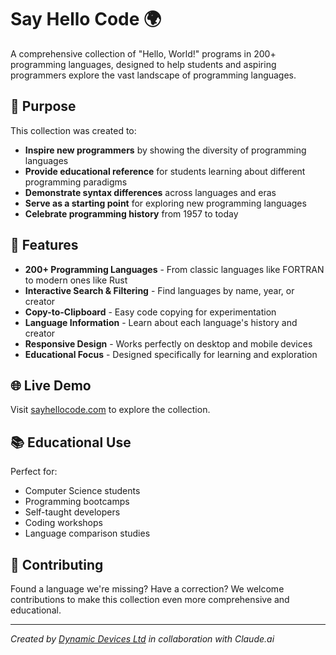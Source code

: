 # Say Hello Code 🌍

A comprehensive collection of "Hello, World!" programs in 200+ programming languages, designed to help students and aspiring programmers explore the vast landscape of programming languages.

## 🎯 Purpose

This collection was created to:

- **Inspire new programmers** by showing the diversity of programming languages
- **Provide educational reference** for students learning about different programming paradigms
- **Demonstrate syntax differences** across languages and eras
- **Serve as a starting point** for exploring new programming languages
- **Celebrate programming history** from 1957 to today

## 🚀 Features

- **200+ Programming Languages** - From classic languages like FORTRAN to modern ones like Rust
- **Interactive Search & Filtering** - Find languages by name, year, or creator
- **Copy-to-Clipboard** - Easy code copying for experimentation
- **Language Information** - Learn about each language's history and creator
- **Responsive Design** - Works perfectly on desktop and mobile devices
- **Educational Focus** - Designed specifically for learning and exploration

## 🌐 Live Demo

Visit [sayhellocode.com](https://sayhellocode.com) to explore the collection.

## 📚 Educational Use

Perfect for:
- Computer Science students
- Programming bootcamps
- Self-taught developers
- Coding workshops
- Language comparison studies

## 🤝 Contributing

Found a language we're missing? Have a correction? We welcome contributions to make this collection even more comprehensive and educational.

---

*Created by [Dynamic Devices Ltd](https://www.dynamicdevices.co.uk) in collaboration with Claude.ai*